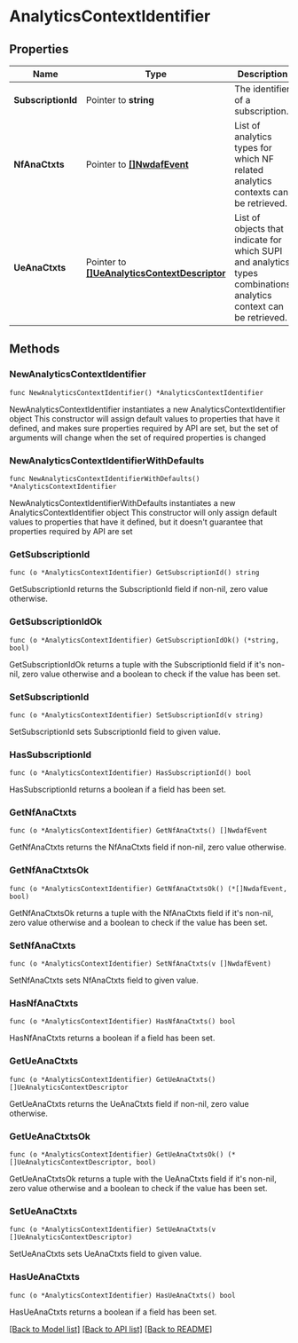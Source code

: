 # AnalyticsContextIdentifier

## Properties

Name | Type | Description | Notes
------------ | ------------- | ------------- | -------------
**SubscriptionId** | Pointer to **string** | The identifier of a subscription. | [optional] 
**NfAnaCtxts** | Pointer to [**[]NwdafEvent**](NwdafEvent.md) | List of analytics types for which NF related analytics contexts can be retrieved. | [optional] 
**UeAnaCtxts** | Pointer to [**[]UeAnalyticsContextDescriptor**](UeAnalyticsContextDescriptor.md) | List of objects that indicate for which SUPI and analytics types combinations analytics context can be retrieved. | [optional] 

## Methods

### NewAnalyticsContextIdentifier

`func NewAnalyticsContextIdentifier() *AnalyticsContextIdentifier`

NewAnalyticsContextIdentifier instantiates a new AnalyticsContextIdentifier object
This constructor will assign default values to properties that have it defined,
and makes sure properties required by API are set, but the set of arguments
will change when the set of required properties is changed

### NewAnalyticsContextIdentifierWithDefaults

`func NewAnalyticsContextIdentifierWithDefaults() *AnalyticsContextIdentifier`

NewAnalyticsContextIdentifierWithDefaults instantiates a new AnalyticsContextIdentifier object
This constructor will only assign default values to properties that have it defined,
but it doesn't guarantee that properties required by API are set

### GetSubscriptionId

`func (o *AnalyticsContextIdentifier) GetSubscriptionId() string`

GetSubscriptionId returns the SubscriptionId field if non-nil, zero value otherwise.

### GetSubscriptionIdOk

`func (o *AnalyticsContextIdentifier) GetSubscriptionIdOk() (*string, bool)`

GetSubscriptionIdOk returns a tuple with the SubscriptionId field if it's non-nil, zero value otherwise
and a boolean to check if the value has been set.

### SetSubscriptionId

`func (o *AnalyticsContextIdentifier) SetSubscriptionId(v string)`

SetSubscriptionId sets SubscriptionId field to given value.

### HasSubscriptionId

`func (o *AnalyticsContextIdentifier) HasSubscriptionId() bool`

HasSubscriptionId returns a boolean if a field has been set.

### GetNfAnaCtxts

`func (o *AnalyticsContextIdentifier) GetNfAnaCtxts() []NwdafEvent`

GetNfAnaCtxts returns the NfAnaCtxts field if non-nil, zero value otherwise.

### GetNfAnaCtxtsOk

`func (o *AnalyticsContextIdentifier) GetNfAnaCtxtsOk() (*[]NwdafEvent, bool)`

GetNfAnaCtxtsOk returns a tuple with the NfAnaCtxts field if it's non-nil, zero value otherwise
and a boolean to check if the value has been set.

### SetNfAnaCtxts

`func (o *AnalyticsContextIdentifier) SetNfAnaCtxts(v []NwdafEvent)`

SetNfAnaCtxts sets NfAnaCtxts field to given value.

### HasNfAnaCtxts

`func (o *AnalyticsContextIdentifier) HasNfAnaCtxts() bool`

HasNfAnaCtxts returns a boolean if a field has been set.

### GetUeAnaCtxts

`func (o *AnalyticsContextIdentifier) GetUeAnaCtxts() []UeAnalyticsContextDescriptor`

GetUeAnaCtxts returns the UeAnaCtxts field if non-nil, zero value otherwise.

### GetUeAnaCtxtsOk

`func (o *AnalyticsContextIdentifier) GetUeAnaCtxtsOk() (*[]UeAnalyticsContextDescriptor, bool)`

GetUeAnaCtxtsOk returns a tuple with the UeAnaCtxts field if it's non-nil, zero value otherwise
and a boolean to check if the value has been set.

### SetUeAnaCtxts

`func (o *AnalyticsContextIdentifier) SetUeAnaCtxts(v []UeAnalyticsContextDescriptor)`

SetUeAnaCtxts sets UeAnaCtxts field to given value.

### HasUeAnaCtxts

`func (o *AnalyticsContextIdentifier) HasUeAnaCtxts() bool`

HasUeAnaCtxts returns a boolean if a field has been set.


[[Back to Model list]](../README.md#documentation-for-models) [[Back to API list]](../README.md#documentation-for-api-endpoints) [[Back to README]](../README.md)



